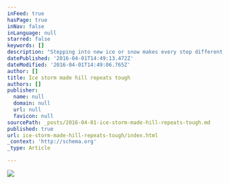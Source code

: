 ```yaml
---
inFeed: true
hasPage: true
inNav: false
inLanguage: null
starred: false
keywords: []
description: "Stepping into new ice or snow makes every step different and difficult. This was a laborious workout. My Icebug DTS2 shoes have made a big difference over my winter training. I've been able to get out more and faster."
datePublished: '2016-04-01T14:49:13.472Z'
dateModified: '2016-04-01T14:49:06.765Z'
author: []
title: Ice storm made hill repeats tough
authors: []
publisher:
  name: null
  domain: null
  url: null
  favicon: null
sourcePath: _posts/2016-04-01-ice-storm-made-hill-repeats-tough.md
published: true
url: ice-storm-made-hill-repeats-tough/index.html
_context: 'http://schema.org'
_type: Article

---
```

![](https://the-grid-user-content.s3-us-west-2.amazonaws.com/68ac1b8a-4c13-4d67-b957-6ce1f71692b5.png)